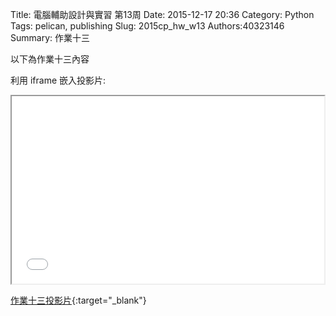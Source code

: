 Title: 電腦輔助設計與實習 第13周
Date: 2015-12-17 20:36
Category: Python
Tags: pelican, publishing
Slug: 2015cp_hw_w13
Authors:40323146
Summary: 作業十三

以下為作業十三內容

利用 iframe 嵌入投影片:

<iframe src="simplest12.html" width="500" height="300"></iframe>

[作業十三投影片](simplest12.html){:target="_blank"}

